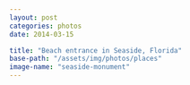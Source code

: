 ```yaml
---
layout: post
categories: photos
date: 2014-03-15

title: "Beach entrance in Seaside, Florida"
base-path: "/assets/img/photos/places"
image-name: "seaside-monument"
---
```

